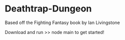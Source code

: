 # Deathtrap-Dungeon
Based off the Fighting Fantasy book by Ian Livingstone

Download and run >>  node main  to get started!
